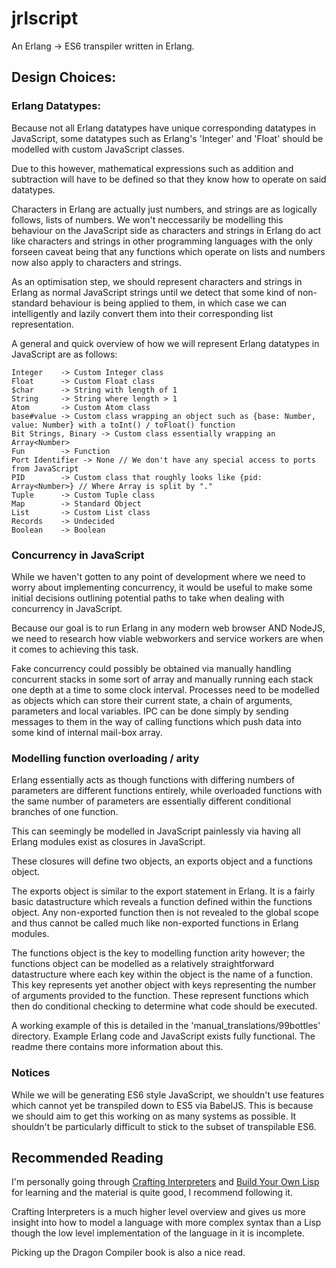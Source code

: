 # jrlscript
An Erlang -> ES6 transpiler written in Erlang.

## Design Choices:

### Erlang Datatypes:
Because not all Erlang datatypes have unique corresponding datatypes in JavaScript, some datatypes such as Erlang's 'Integer' and 'Float' should be modelled with custom JavaScript classes. 

Due to this however, mathematical expressions such as addition and subtraction will have to be defined so that they know how to operate on said datatypes.

Characters in Erlang are actually just numbers, and strings are as logically follows, lists of numbers. We won't neccessarily be modelling this behaviour on the JavaScript side as characters and strings in Erlang do act like characters and strings in other programming languages with the only forseen caveat being that any functions which operate on lists and numbers now also apply to characters and strings.

As an optimisation step, we should represent characters and strings in Erlang as normal JavaScript strings until we detect that some kind of non-standard behaviour is being applied to them, in which case we can intelligently and lazily convert them into their corresponding list<int> representation.

A general and quick overview of how we will represent Erlang datatypes in JavaScript are as follows:

```
Integer    -> Custom Integer class
Float      -> Custom Float class
$char      -> String with length of 1
String     -> String where length > 1
Atom       -> Custom Atom class 
base#value -> Custom class wrapping an object such as {base: Number, value: Number} with a toInt() / toFloat() function
Bit Strings, Binary -> Custom class essentially wrapping an Array<Number>
Fun        -> Function
Port Identifier -> None // We don't have any special access to ports from JavaScript
PID        -> Custom class that roughly looks like {pid: Array<Number>} // Where Array is split by "."
Tuple      -> Custom Tuple class
Map        -> Standard Object
List       -> Custom List class
Records    -> Undecided
Boolean    -> Boolean
```

### Concurrency in JavaScript
While we haven't gotten to any point of development where we need to worry about implementing concurrency, it would be useful to make some initial decisions outlining potential paths to take when dealing with concurrency in JavaScript.

Because our goal is to run Erlang in any modern web browser AND NodeJS, we need to research how viable webworkers and service workers are when it comes to achieving this task.

Fake concurrency could possibly be obtained via manually handling concurrent stacks in some sort of array and manually running each stack one depth at a time to some clock interval. Processes need to be modelled as objects which can store their current state, a chain of arguments, parameters and local variables. IPC can be done simply by sending messages to them in the way of calling functions which push data into some kind of internal mail-box array. 

### Modelling function overloading / arity
Erlang essentially acts as though functions with differing numbers of parameters are different functions entirely, while overloaded functions with the same number of parameters are essentially different conditional branches of one function.

This can seemingly be modelled in JavaScript painlessly via having all Erlang modules exist as closures in JavaScript.

These closures will define two objects, an exports object and a functions object.

The exports object is similar to the export statement in Erlang. It is a fairly basic datastructure which reveals a function defined within the functions object. Any non-exported function then is not revealed to the global scope and thus cannot be called much like non-exported functions in Erlang modules.

The functions object is the key to modelling function arity however; the functions object can be modelled as a relatively straightforward datastructure where each key within the object is the name of a function. This key represents yet another object with keys representing the number of arguments provided to the function. These represent functions which then do conditional checking to determine what code should be executed.

A working example of this is detailed in the 'manual_translations/99bottles' directory. Example Erlang code and JavaScript exists fully functional. The readme there contains more information about this.

### Notices
While we will be generating ES6 style JavaScript, we shouldn't use features which cannot yet be transpiled down to ES5 via BabelJS. This is because we should aim to get this working on as many systems as possible. It shouldn't be particularly difficult to stick to the subset of transpilable ES6.
 
## Recommended Reading
I'm personally going through [Crafting Interpreters](http://www.craftinginterpreters.com/) and [Build Your Own Lisp](http://www.buildyourownlisp.com/) for learning and the material is quite good, I recommend following it.

Crafting Interpreters is a much higher level overview and gives us more insight into how to model a language with more complex syntax than a Lisp though the low level implementation of the language in it is incomplete.

Picking up the Dragon Compiler book is also a nice read.
